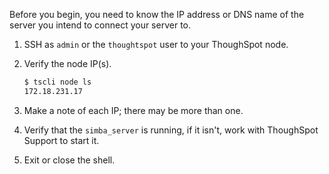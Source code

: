Before you begin, you need to know the IP address or DNS name of the server you
intend to connect your server to.

1. SSH as `admin` or the `thoughtspot` user to your ThoughSpot node.
2. Verify the node IP(s).

   ```bash
   $ tscli node ls
   172.18.231.17
   ```

3. Make a note of each IP; there may be more than one.
4. Verify that the `simba_server` is running, if it isn't, work with ThoughSpot Support to start it.
5. Exit or close the shell.
